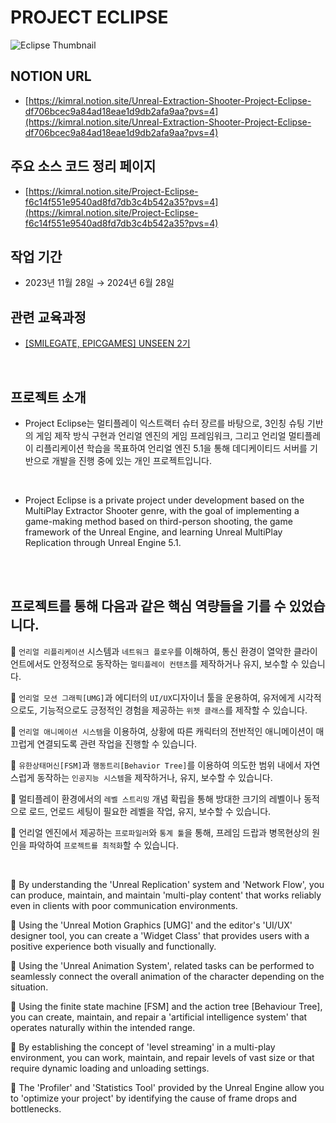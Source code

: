 # PROJECT ECLIPSE
![Eclipse Thumbnail](https://github.com/user-attachments/assets/a9c5d5e5-a2de-4af5-bec3-4cc7784a8c5d)

## NOTION URL
 - [https://kimral.notion.site/Unreal-Extraction-Shooter-Project-Eclipse-df706bcec9a84ad18eae1d9db2afa9aa?pvs=4](https://kimral.notion.site/Unreal-Extraction-Shooter-Project-Eclipse-df706bcec9a84ad18eae1d9db2afa9aa?pvs=4)
## 주요 소스 코드 정리 페이지
 - [https://kimral.notion.site/Project-Eclipse-f6c14f551e9540ad8fd7db3c4b542a35?pvs=4](https://kimral.notion.site/Project-Eclipse-f6c14f551e9540ad8fd7db3c4b542a35?pvs=4)
## 작업 기간
 - 2023년 11월 28일 → 2024년 6월 28일
## 관련 교육과정
 - [[SMILEGATE, EPICGAMES] UNSEEN 2기](https://unseen.futurelab.center/)

<br> 

## 프로젝트 소개

 - Project Eclipse는 멀티플레이 익스트랙터 슈터 장르를 바탕으로, 3인칭 슈팅 기반의 게임 제작 방식 구현과 언리얼 엔진의 게임 프레임워크, 그리고 언리얼 멀티플레이 리플리케이션 학습을 목표하여 언리얼 엔진 5.1을 통해 데디케이티드 서버를 기반으로 개발을 진행 중에 있는 개인 프로젝트입니다.

 <br>
 
 - Project Eclipse is a private project under development based on the MultiPlay Extractor Shooter genre, with the goal of implementing a game-making method based on third-person shooting, the game framework of the Unreal Engine, and learning Unreal MultiPlay Replication through Unreal Engine 5.1.
<br>



<br>

## 프로젝트를 통해 다음과 같은 핵심 역량들을 기를 수 있었습니다.
<aside>

📎  `언리얼 리플리케이션` 시스템과 `네트워크 플로우`를 이해하여, 통신 환경이 열악한 클라이언트에서도 안정적으로 동작하는 `멀티플레이 컨텐츠`를 제작하거나 유지, 보수할 수 있습니다. 

📎  `언리얼 모션 그래픽[UMG]`과 에디터의 `UI/UX`디자이너 툴을 운용하여, 유저에게 시각적으로도, 기능적으로도 긍정적인 경험을 제공하는 `위젯 클래스`를 제작할 수 있습니다.

📎  `언리얼 애니메이션 시스템`을 이용하여, 상황에 따른 캐릭터의 전반적인 애니메이션이 매끄럽게 연결되도록 관련 작업을 진행할 수 있습니다.

📎  `유한상태머신[FSM]`과 `행동트리[Behavior Tree]`를 이용하여 의도한 범위 내에서 자연스럽게 동작하는 `인공지능 시스템`을 제작하거나, 유지, 보수할 수 있습니다.

📎  멀티플레이 환경에서의 `레벨 스트리밍` 개념 확립을 통해 방대한 크기의 레벨이나 동적으로 로드, 언로드 세팅이 필요한 레벨을 작업, 유지, 보수할 수 있습니다.

📎  언리얼 엔진에서 제공하는 `프로파일러`와 `통계 툴`을 통해, 프레임 드랍과 병목현상의 원인을 파악하여 `프로젝트를 최적화`할 수 있습니다.

<br>

📎 By understanding the 'Unreal Replication' system and 'Network Flow', you can produce, maintain, and maintain 'multi-play content' that works reliably even in clients with poor communication environments.

📎 Using the 'Unreal Motion Graphics [UMG]' and the editor's 'UI/UX' designer tool, you can create a 'Widget Class' that provides users with a positive experience both visually and functionally.

📎 Using the 'Unreal Animation System', related tasks can be performed to seamlessly connect the overall animation of the character depending on the situation.

📎 Using the finite state machine [FSM] and the action tree [Behaviour Tree], you can create, maintain, and repair a 'artificial intelligence system' that operates naturally within the intended range.

📎 By establishing the concept of 'level streaming' in a multi-play environment, you can work, maintain, and repair levels of vast size or that require dynamic loading and unloading settings.

📎 The 'Profiler' and 'Statistics Tool' provided by the Unreal Engine allow you to 'optimize your project' by identifying the cause of frame drops and bottlenecks.

</aside>

